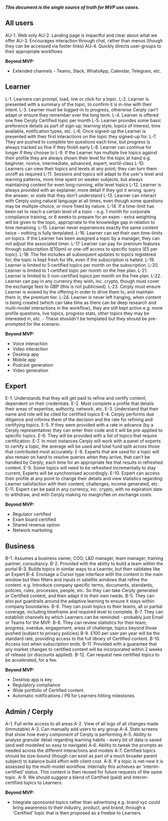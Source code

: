 ***This document is the single source of truth for MVP use cases.***

## All users
AU-1. Web only
AU-2. Landing page is impactful and clear about what we offer
AU-3. Encourages interaction through chat, rather than menus (though they can be accessed via footer links)
AU-4. Quickly directs user-groups to their appropriate workflows

**Beyond MVP:**
- Extended channels - Teams, Slack, WhatsApp, Calendar, Telegram, etc.

## Learner
L-1. Learners can prompt, load, link or click for a topic.
L-2. Learner is presented with a summary of the topic, to confirm it is in-line with their intent.
L-3. Learner must be logged-in to progress, otherwise Cerply can't adapt or ensure they remember over the long term.
L-4. Learner is offered one free Cerply Certified topic per month
L-5. Learner provides some basic preference details as part of sign-up; learning style, topics of interest, time available, notification types, etc.
L-6. Once signed-up the Learner is presented with their first interactions on the topic they signed-up for.
L-7. They are pushed to complete ten questions each time, but progress is always tracked so fine if they finish early
L-8. Learner can continue for longer if they choose to
L-9. If the Learner has multiple live topics against their profile they are always shown their level for the topic at hand e.g. beginner, novice, intermediate, advanced, expert, world-class
L-10. Learners can view their topics and levels at any point; they can turn them on/off as required
L-11. Sessions and topics will adapt to the user's level and learning patterns, more time spent on weaker subjects, but always maintaining content for even long-running, elite level topics
L-12. Learner is always provided with an explainer, more detail if they got it wrong, query the answer, or state that they don't understand
L-13. Learner can interact with Cerply using natural language at all times, even though some questions may be multiple-choice, or more fixed by nature.
L-14. If a time-limit has been set to reach a certain level of a topic - e.g. 1 month for corporate compliance training, or 6 weeks to prepare for an exam - extra weighting will be given to the topic, appropriate to the knowledge gap in relation to time remaining.
L-15. Learner never experiences exactly the same content twice - nothing is fully templated.
L-16. Learner can set their own time-limits on topics. If the Learner has been assigned a topic by a manager, they can not adjust the associated timer.
L-17. Learner can pay for premium features through subscription (£10pm) or one-off access to specific topics (£5 per topic).
L-18. The fee includes all subsequent updates to topics registered for; the topic is kept fresh for life, even if the subscription is halted.
L-19. Learner is limited to 5 certified topics per month on the subscription.
L-20. Learner is limited to 1 certified topic per month on the free plan.
L-21. Learner is limited to 5 non-certified topics per month on the free plan.
L-22. Learner can pay in any currency they wish, inc. crypto, though must cover the exchange fees to GBP (this is not publicised).
L-23. Cerply must ensure Learner is wowed by the offering in order to drive them to, and maintain them in, the premium tier.
L-24. Learner is never left hanging, when content is being created (which can take time as there can be deep research and multi-model interactions in the workflow), they are still kept active e.g. more profile questions, live topics, progress stats, other topics they may be interested in, etc. - These shouldn't be templated but they should be pre-prompted for the scenario.

**Beyond MVP:**
- Voice interaction
- Video interaction
- Desktop app
- Mobile app
- Podcast generation
- Video generation

## Expert
E-1. Understands that they will get paid to refine and certify content, dependent on their credentials.
E-2. Must complete a profile that details their areas of expertise, authority, network, etc.
E-3. Understand that their name and role will be cited for certified topics
E-4. Cerply performs due diligence and informs them of the decision and the rate for refining and certifying topics.
E-5. If they were provided with a rate in advance (by a Cerply representative) they can enter their code and it will be pre-applied to specific topics.
E-6. They will be provided with a list of topics that require certification.
E-7. In most instances Cerply will work with a panel of experts to certify a topic, the average will be used and total fund split across those that contributed most accurately.
E-8. Experts that are used for a topic will also remain on hand to resolve queries when they arrive, that can't be handled by Cerply; each time for an appropriate fee that results in refreshed content.
E-9. Some topics will need to be refreshed incrementally to stay current, Experts will be synchronised accordingly.
E-10. Expert can access their profile at any point to change their details and view statistics regarding Learner satisfaction with their content, challenges, income generated, etc.
E-11. Expert can be paid in any currency, inc. crypto, with no expiration date to withdraw, and with Cerply making no margin/fee on exchange costs.

**Beyond MVP:**
- Regulator certified
- Exam board certified
- Shared revenue option
- Network marketing

## Business
B-1. Assumes a business owner, COO, L&D manager, team manager, training partner, consultancy.
B-2. Provided with the ability to build a team within the portal
B-3. Builds topics in similar ways to a Learner, but then validates like an Expert
B-4. Envisage a Cursor type interface with the content in the main window but then filters and inputs in satellite windows that refine the content. e.g. Introduce company specific terms, documents, standards, policies, rules, processes, people, etc. So they can take Cerply generated or Certified content, and then adapt it to their own needs.
B-5. They can also put guardrails around the adaptive learning to ensure it stays within company boundaries.
B-6. They can push topics to their teams, all or partial coverage, including timeframe and required level to complete.
B-7. They can establish channels by which Learners can be reminded - probably just Email or Teams for the MVP.
B-8. They can review statistics for their team; progress, overdue, engagement, areas of challenge, topics beyond those pushed (subject to privacy policies)
B-9. £100 per user per year will be the standard rate, providing access to the full library of Certified content.
B-10. Access lost when subscription ends.
B-11. Provided with a guarantee that any market changes to certified content will be incorporated within 2 weeks of release (or discounts applied).
B-12. Can request new certified topics to be accelerated, for a fee.

**Beyond MVP:**
- Desktop app is key
- Regulatory compliance
- Wide portfolio of Certified content
- Automatic notifications / PR for Learners hitting milestones

## Admin / Cerply
A-1. Full write access to all areas
A-2. View of all logs of all changes made (immutable)
A-3. Can manually add users to any group
A-4. Stats screens that show how every component of Cerply is performing
A-5. Ability to analyse granular detail regarding learning habits - every bit of data is saved (and well modelled so easy to navigate)
A-6. Ability to tweak the prompts as needed across the different interactions and models
A-7. Certified topics should be size-bound (though can exist as part of a much broader parent subject) to balance build effort with client cost.
A-8. If a topic is net-new it is assessed by the multi-model workflow. Internally this achieves an 'interim-certified' status. This content is then reused for future requests of the same topic.
A-9. We should suggest a blend of Certified (paid) and interim-certified topics to Learners.

**Beyond MVP:**
- Integrate sponsored topics rather than advertising e.g. brand xyz could bring awareness to their industry, product, and brand, through a 'Certified' topic that is then proposed as a freebie to Learners.